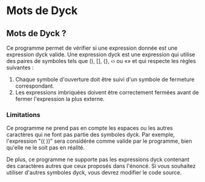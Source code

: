 # Mots de Dyck


## Mots de Dyck ? 

Ce programme permet de vérifier si une expression donnée est une expression dyck valide. Une expression dyck est une expression qui utilise des paires de symboles tels que (), [], {}, ‹› ou «» et qui respecte les règles suivantes :


1. Chaque symbole d'ouverture doit être suivi d'un symbole de fermeture correspondant.
2. Les expressions imbriquées doivent être correctement fermées avant de fermer l'expression la plus externe.
 

### Limitations
Ce programme ne prend pas en compte les espaces ou les autres caractères qui ne font pas partie des symboles dyck. Par exemple, l'expression "(( ))" sera considérée comme valide par le programme, bien qu'elle ne le soit pas en réalité.

De plus, ce programme ne supporte pas les expressions dyck contenant des caractères autres que ceux proposés dans l'énoncé. Si vous souhaitez utiliser d'autres symboles dyck, vous devrez modifier le code source.
